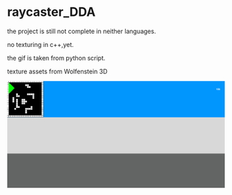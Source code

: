 ﻿# raycaster_DDA
 
 the project is still not complete in neither languages.
 
 no texturing in c++,yet.
 
 the gif is taken from python script.
 
 texture assets from Wolfenstein 3D
 
 
 ![til](https://github.com/GrumpyDude02/raycaster_DDA/blob/master/gifs/raycaster.gif)
